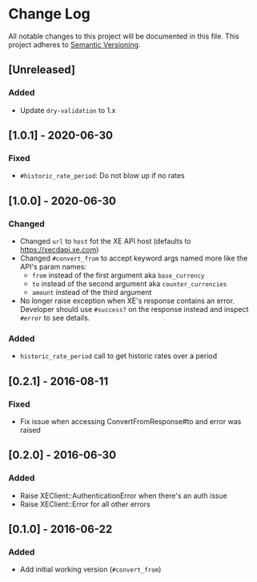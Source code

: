 # Change Log
All notable changes to this project will be documented in this file.
This project adheres to [Semantic Versioning](http://semver.org/).

## [Unreleased]
### Added
- Update `dry-validation` to 1.x

## [1.0.1] - 2020-06-30
### Fixed
- `#historic_rate_period`: Do not blow up if no rates

## [1.0.0] - 2020-06-30
### Changed
- Changed `url` to `host` fot the XE API host (defaults to https://xecdapi.xe.com)
- Changed `#convert_from` to accept keyword args named more like the API's param names:
  - `from` instead of the first argument aka `base_currency`
  - `to` instead of the second argument aka `counter_currencies`
  - `amount` instead of the third argument
- No longer raise exception when XE's response contains an error. Developer should use `#success?` on the response instead and inspect `#error` to see details.
### Added
- `historic_rate_period` call to get historic rates over a period

## [0.2.1] - 2016-08-11
### Fixed
- Fix issue when accessing ConvertFromResponse#to and error was raised

## [0.2.0] - 2016-06-30
### Added
- Raise XEClient::AuthenticationError when there's an auth issue
- Raise XEClient::Error for all other errors

## [0.1.0] - 2016-06-22
### Added
- Add initial working version (`#convert_from`)
